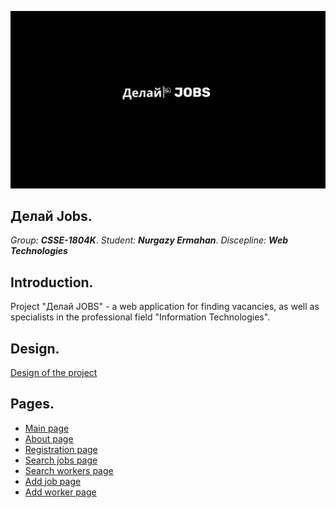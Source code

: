 ![Делай JOBS](/public/img/Рисунок1.png)

## Делай Jobs.
*Group:* ***CSSE-1804K***.
*Student:* ***Nurgazy Ermahan***.
*Discepline:* ***Web Technologies***

## Introduction.
Project "Делай JOBS" - a web application for finding vacancies, as well as specialists in the professional field "Information Technologies".

## Design. 
[Design of the project](https://www.figma.com/file/YFq56G3WJYpHIkATkzh3tmp9/Delay-Jobs?node-id=0%3A1)

## Pages.
- [Main page](http://timetable.com/)
- [About page](http://timetable.com/about)
- [Registration page](http://timetable.com/register)
- [Search jobs page](http://timetable.com/jobs)
- [Search workers page](http://timetable.com/workers)
- [Add job page](http://timetable.com/jobs/add)
- [Add worker page](http://timetable.com/workers/add)